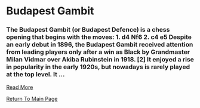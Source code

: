 # Budapest Gambit

### The Budapest Gambit (or Budapest Defence) is a chess opening that begins with the moves: 1. d4 Nf6 2. c4 e5 Despite an early debut in 1896, the Budapest Gambit received attention from leading players only after a win as Black by Grandmaster Milan Vidmar over Akiba Rubinstein in 1918. [2] It enjoyed a rise in popularity in the early 1920s, but nowadays is rarely played at the top level. It ...
[Read More](https://en.wikipedia.org/wiki/Budapest_Gambit)

[Return To Main Page](index.md)